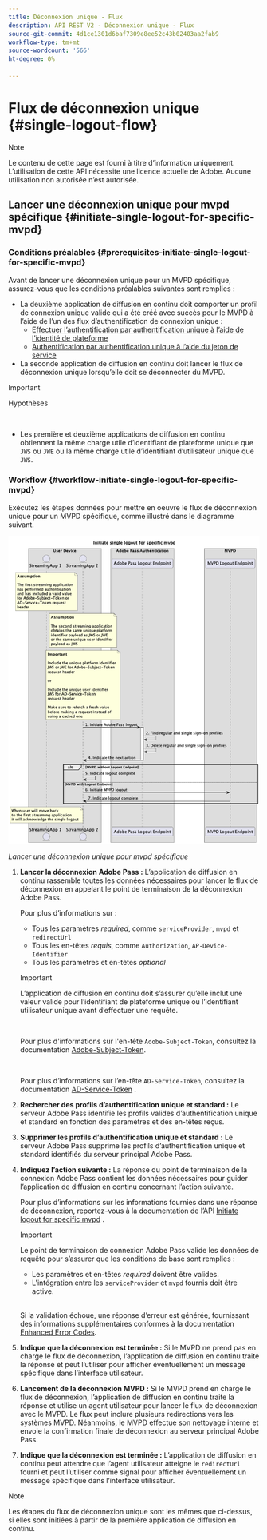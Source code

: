 ```yaml
---
title: Déconnexion unique - Flux
description: API REST V2 - Déconnexion unique - Flux
source-git-commit: 4d1ce1301d6baf7309e8ee52c43b02403aa2fab9
workflow-type: tm+mt
source-wordcount: '566'
ht-degree: 0%

---
```



# Flux de déconnexion unique {#single-logout-flow}

>[!NOTE]
>
> Le contenu de cette page est fourni à titre d’information uniquement. L’utilisation de cette API nécessite une licence actuelle de Adobe. Aucune utilisation non autorisée n’est autorisée.

## Lancer une déconnexion unique pour mvpd spécifique {#initiate-single-logout-for-specific-mvpd}

### Conditions préalables {#prerequisites-initiate-single-logout-for-specific-mvpd}

Avant de lancer une déconnexion unique pour un MVPD spécifique, assurez-vous que les conditions préalables suivantes sont remplies :

* La deuxième application de diffusion en continu doit comporter un profil de connexion unique valide qui a été créé avec succès pour le MVPD à l’aide de l’un des flux d’authentification de connexion unique :
   * [Effectuer l’authentification par authentification unique à l’aide de l’identité de plateforme](./rest-api-v2-single-sign-on-platform-identity-flows.md)
   * [Authentification par authentification unique à l’aide du jeton de service](./rest-api-v2-single-sign-on-service-token-flows.md)
* La seconde application de diffusion en continu doit lancer le flux de déconnexion unique lorsqu’elle doit se déconnecter du MVPD.

>[!IMPORTANT]
> 
> Hypothèses
>
> <br/>
> 
> * Les première et deuxième applications de diffusion en continu obtiennent la même charge utile d’identifiant de plateforme unique que `JWS` ou `JWE` ou la même charge utile d’identifiant d’utilisateur unique que `JWS`.

### Workflow {#workflow-initiate-single-logout-for-specific-mvpd}

Exécutez les étapes données pour mettre en oeuvre le flux de déconnexion unique pour un MVPD spécifique, comme illustré dans le diagramme suivant.

![Lancer une déconnexion unique pour mvpd spécifique](../../../assets/rest-api-v2/flows/single-sign-on-flows/rest-api-v2-initiate-single-logout-for-specific-mvpd-flow.png)

*Lancer une déconnexion unique pour mvpd spécifique*

1. **Lancer la déconnexion Adobe Pass :** L’application de diffusion en continu rassemble toutes les données nécessaires pour lancer le flux de déconnexion en appelant le point de terminaison de la déconnexion Adobe Pass.

   Pour plus d’informations sur :[](../../apis/logout-apis/rest-api-v2-logout-apis-initiate-logout-for-specific-mvpd.md)
   * Tous les paramètres _required_, comme `serviceProvider`, `mvpd` et `redirectUrl`
   * Tous les en-têtes _requis_, comme `Authorization`, `AP-Device-Identifier`
   * Tous les paramètres et en-têtes _optional_

   >[!IMPORTANT]
   > 
   > L’application de diffusion en continu doit s’assurer qu’elle inclut une valeur valide pour l’identifiant de plateforme unique ou l’identifiant utilisateur unique avant d’effectuer une requête.
   >
   > <br/>
   > 
   > Pour plus d&#39;informations sur l&#39;en-tête `Adobe-Subject-Token`, consultez la documentation [Adobe-Subject-Token](../../appendix/headers/rest-api-v2-appendix-headers-adobe-subject-token.md).
   > 
   > <br/>
   > 
   > Pour plus d’informations sur l’en-tête `AD-Service-Token`, consultez la documentation [AD-Service-Token](../../appendix/headers/rest-api-v2-appendix-headers-ad-service-token.md) .

1. **Rechercher des profils d’authentification unique et standard :** Le serveur Adobe Pass identifie les profils valides d’authentification unique et standard en fonction des paramètres et des en-têtes reçus.

1. **Supprimer les profils d’authentification unique et standard :** Le serveur Adobe Pass supprime les profils d’authentification unique et standard identifiés du serveur principal Adobe Pass.

1. **Indiquez l’action suivante :** La réponse du point de terminaison de la connexion Adobe Pass contient les données nécessaires pour guider l’application de diffusion en continu concernant l’action suivante.

   Pour plus d’informations sur les informations fournies dans une réponse de déconnexion, reportez-vous à la documentation de l’API [Initiate logout for specific mvpd](../../apis/logout-apis/rest-api-v2-logout-apis-initiate-logout-for-specific-mvpd.md) .

   >[!IMPORTANT]
   >
   > Le point de terminaison de connexion Adobe Pass valide les données de requête pour s’assurer que les conditions de base sont remplies :
   >
   > * Les paramètres et en-têtes _required_ doivent être valides.
   > * L&#39;intégration entre les `serviceProvider` et `mvpd` fournis doit être active.
   >
   > <br/>
   > 
   > Si la validation échoue, une réponse d’erreur est générée, fournissant des informations supplémentaires conformes à la documentation [Enhanced Error Codes](../../../enhanced-error-codes.md).

1. **Indique que la déconnexion est terminée :** Si le MVPD ne prend pas en charge le flux de déconnexion, l’application de diffusion en continu traite la réponse et peut l’utiliser pour afficher éventuellement un message spécifique dans l’interface utilisateur.

1. **Lancement de la déconnexion MVPD :** Si le MVPD prend en charge le flux de déconnexion, l’application de diffusion en continu traite la réponse et utilise un agent utilisateur pour lancer le flux de déconnexion avec le MVPD. Le flux peut inclure plusieurs redirections vers les systèmes MVPD. Néanmoins, le MVPD effectue son nettoyage interne et envoie la confirmation finale de déconnexion au serveur principal Adobe Pass.

1. **Indique que la déconnexion est terminée :** L’application de diffusion en continu peut attendre que l’agent utilisateur atteigne le `redirectUrl` fourni et peut l’utiliser comme signal pour afficher éventuellement un message spécifique dans l’interface utilisateur.

>[!NOTE]
>
> Les étapes du flux de déconnexion unique sont les mêmes que ci-dessus, si elles sont initiées à partir de la première application de diffusion en continu.
